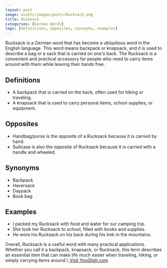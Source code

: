 ```yaml
---
layout: post
image: assets/images/posts/Rucksack.png
title: Rucksack
categories: [German Words]
tags: [definitions, opposites, synonyms, examples]
---
```

Rucksack is a German word that has become a ubiquitous word in the English language. This word means backpack or knapsack, and it is used to describe a bag or a sack that is carried on one's back. The Rucksack is a convenient and practical accessory for people who need to carry items around with them while leaving their hands free.

## Definitions
- A backpack that is carried on the back, often used for hiking or traveling.
- A knapsack that is used to carry personal items, school supplies, or equipment.

## Opposites
- Handbag/purse is the opposite of a Rucksack because it is carried by hand.
- Suitcase is also the opposite of Rucksack because it is carried with a handle and wheeled.

## Synonyms
- Backpack
- Haversack
- Daypack
- Book bag

## Examples
- I packed my Rucksack with food and water for our camping trip.
- She took her Rucksack to school, filled with books and supplies.
- He wore his Rucksack on his back during his trek in the mountains.

Overall, Rucksack is a useful word with many practical applications. Whether you call it a backpack, knapsack, or Rucksack, this term describes an essential item that can make life much easier when traveling, hiking, or simply carrying items around.\ <a id="yg-widget-0" class="youglish-widget" data-query="Rucksack" data-lang="german" data-components="8412" data-auto-start="0" data-bkg-color="theme_light" data-title="How%20to%20pronounce%20Rucksack%20in%20German"  rel="nofollow" href="https://youglish.com">Visit YouGlish.com</a><script async src="https://youglish.com/public/emb/widget.js" charset="utf-8"></script>
